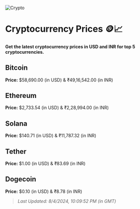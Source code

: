 
![Crypto](https://www.techguide.com.au/wp-content/uploads/2020/11/crypto3.jpeg)

# Cryptocurrency Prices 🪙📈

#### Get the latest cryptocurrency prices in USD and INR for top 5 cryptocurrencies.

## Bitcoin

**Price:** $58,690.00 (in USD) & ₹49,16,542.00 (in INR)

## Ethereum

**Price:** $2,733.54 (in USD) & ₹2,28,994.00 (in INR)

## Solana

**Price:** $140.71 (in USD) & ₹11,787.32 (in INR)

## Tether

**Price:** $1.00 (in USD) & ₹83.69 (in INR)

## Dogecoin

**Price:** $0.10 (in USD) & ₹8.78 (in INR)

> _Last Updated: 8/4/2024, 10:09:52 PM (in GMT)_
